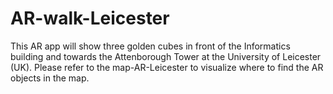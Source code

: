 # AR-walk-Leicester
This AR app will show three golden cubes in front of the Informatics building and towards the Attenborough Tower at the University of Leicester (UK). Please refer to the map-AR-Leicester to visualize where to find the AR objects in the map.

